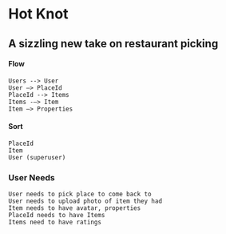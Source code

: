 Hot Knot
=============

A sizzling new take on restaurant picking
------

#### Flow
    Users --> User
    User —> PlaceId
    PlaceId --> Items
    Items -—> Item
    Item —> Properties

#### Sort
    PlaceId
    Item
    User (superuser)

### User Needs    
    User needs to pick place to come back to
    User needs to upload photo of item they had
    Item needs to have avatar, properties
    PlaceId needs to have Items
    Items need to have ratings
